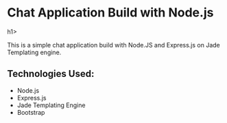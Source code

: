<h1>Chat Application Build with Node.js</h1>h1>
<p>This is a simple chat application build with Node.JS and Express.js on Jade Templating engine.</p>

<h2>Technologies Used:</h2>
<ul>
	<li>Node.js</li>
	<li>Express.js</li>
	<li>Jade Templating Engine</li>
	<li>Bootstrap</li>
</ul>
